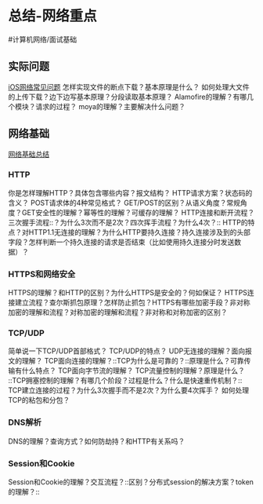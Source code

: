 # 总结-网络重点
#计算机网络/面试基础


## 实际问题
[iOS网络常见问题](bear://x-callback-url/open-note?id=08A7A5DD-D5CE-4621-A7EF-440DCD0199EE-3605-000092F775621F5D)
怎样实现文件的断点下载？基本原理是什么？
如何处理大文件的上传下载？边下边写基本原理？分段读取基本原理？
Alamofire的理解？有哪几个模块？请求的过程？
moya的理解？主要解决什么问题？

## 网络基础
[网络基础总结](bear://x-callback-url/open-note?id=C760B731-8C74-4878-B34D-551022BE3ABE-21058-000473A972707D12)

### HTTP
你是怎样理解HTTP？具体包含哪些内容？报文结构？
HTTP请求方案？状态码的含义？
POST请求体的4种常见格式？
GET/POST的区别？从语义角度？常规角度？GET安全性的理解？幂等性的理解？可缓存的理解？
HTTP连接和断开流程？三次握手流程::？为什么3次而不是2次？四次挥手流程？为什么4次？::
HTTP的特点？对HTTP1.1无连接的理解？为什么HTTP要持久连接？持久连接涉及到的头部字段？怎样判断一个持久连接的请求是否结束（比如使用持久连接分时发送数据）？

### HTTPS和网络安全
HTTPS的理解？和HTTP的区别？为什么HTTPS是安全的？何如保证？
HTTPS连接建立流程？查尔斯抓包原理？怎样防止抓包？HTTPS有哪些加密手段？非对称加密的理解和流程？对称加密的理解和流程？非对称和对称加密的区别？

### TCP/UDP
简单说一下TCP/UDP首部格式？
TCP/UDP的特点？
UDP无连接的理解？面向报文的理解？
TCP面向连接的理解？::TCP为什么是可靠的？::原理是什么？可靠传输有什么特点？
TCP面向字节流的理解？
TCP流量控制的理解？原理是什么？
::TCP拥塞控制的理解？有哪几个阶段？过程是什么？什么是快速重传机制？::
TCP建立连接的过程？为什么3次握手而不是2次？为什么要4次挥手？
如何处理TCP的粘包和分包？

### DNS解析
DNS的理解？查询方式？如何防劫持？和HTTP有关系吗？

### Session和Cookie
Session和Cookie的理解？交互流程？::区别？分布式session的解决方案？token的理解？::
